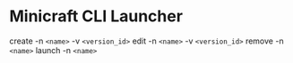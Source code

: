 # Minicraft CLI Launcher

create -n `<name>` -v `<version_id>`
edit -n `<name>` -v `<version_id>`
remove -n `<name>`
launch -n `<name>`